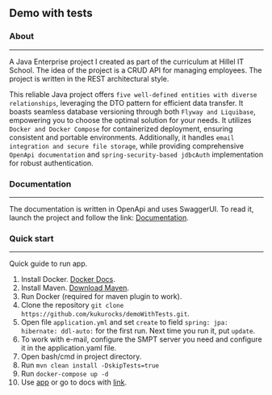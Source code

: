 ## Demo with tests
### About

---
A Java Enterprise project I created as part of the curriculum at Hillel IT School.
The idea of the project is a CRUD API for managing employees.
The project is written in the REST architectural style.

This reliable Java project offers `five well-defined entities with diverse relationships`, 
leveraging the DTO pattern for efficient data transfer. 
It boasts seamless database versioning through both `Flyway and Liquibase`, 
empowering you to choose the optimal solution for your needs. 
It utilizes `Docker and Docker Compose` for containerized deployment, 
ensuring consistent and portable environments. 
Additionally, it handles `email integration and secure file storage`, 
while providing comprehensive `OpenApi documentation`
and `spring-security-based jdbcAuth` implementation for robust authentication.

### Documentation

---
The documentation is written in OpenApi and uses SwaggerUI.
To read it, launch the project and follow the link: [Documentation](http://localhost:8088/swagger-ui.html).

### Quick start

---
Quick guide to run app.

1. Install Docker. [Docker Docs](https://docs.docker.com/get-docker/).
2. Install Maven. [Download Maven](https://maven.apache.org/download.cgi).
3. Run Docker (required for maven plugin to work).
4. Clone the repository `git clone https://github.com/kukurocks/demoWithTests.git`.
5. Open file `application.yml` and set `create` to field `spring: jpa: hibernate: ddl-auto:` for the first run. Next
   time you run it, put `update`.
6. To work with e-mail, configure the SMPT server you need and configure it in the application.yaml file.
7. Open bash/cmd in project directory.
8. Run `mvn clean install -DskipTests=true`
9. Run `docker-compose up -d`
10. Use [app](http://localhost:8088/) or go to docs with [link](http://localhost:8088/swagger-ui.html).

